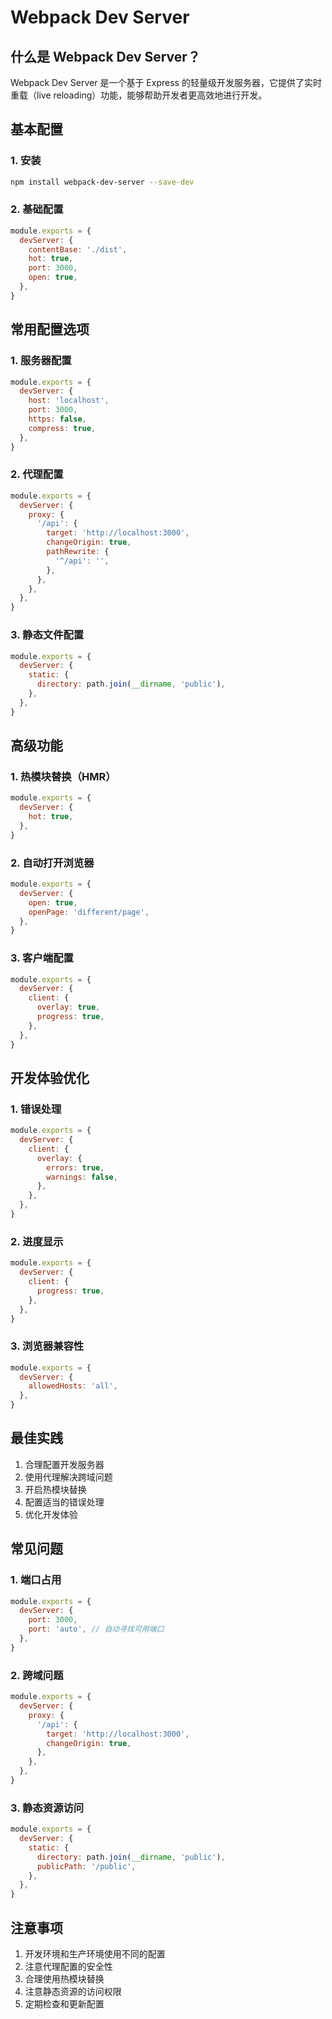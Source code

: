 # Webpack Dev Server

## 什么是 Webpack Dev Server？

Webpack Dev Server 是一个基于 Express 的轻量级开发服务器，它提供了实时重载（live reloading）功能，能够帮助开发者更高效地进行开发。

## 基本配置

### 1. 安装

```bash
npm install webpack-dev-server --save-dev
```

### 2. 基础配置

```javascript
module.exports = {
  devServer: {
    contentBase: './dist',
    hot: true,
    port: 3000,
    open: true,
  },
}
```

## 常用配置选项

### 1. 服务器配置

```javascript
module.exports = {
  devServer: {
    host: 'localhost',
    port: 3000,
    https: false,
    compress: true,
  },
}
```

### 2. 代理配置

```javascript
module.exports = {
  devServer: {
    proxy: {
      '/api': {
        target: 'http://localhost:3000',
        changeOrigin: true,
        pathRewrite: {
          '^/api': '',
        },
      },
    },
  },
}
```

### 3. 静态文件配置

```javascript
module.exports = {
  devServer: {
    static: {
      directory: path.join(__dirname, 'public'),
    },
  },
}
```

## 高级功能

### 1. 热模块替换（HMR）

```javascript
module.exports = {
  devServer: {
    hot: true,
  },
}
```

### 2. 自动打开浏览器

```javascript
module.exports = {
  devServer: {
    open: true,
    openPage: 'different/page',
  },
}
```

### 3. 客户端配置

```javascript
module.exports = {
  devServer: {
    client: {
      overlay: true,
      progress: true,
    },
  },
}
```

## 开发体验优化

### 1. 错误处理

```javascript
module.exports = {
  devServer: {
    client: {
      overlay: {
        errors: true,
        warnings: false,
      },
    },
  },
}
```

### 2. 进度显示

```javascript
module.exports = {
  devServer: {
    client: {
      progress: true,
    },
  },
}
```

### 3. 浏览器兼容性

```javascript
module.exports = {
  devServer: {
    allowedHosts: 'all',
  },
}
```

## 最佳实践

1. 合理配置开发服务器
2. 使用代理解决跨域问题
3. 开启热模块替换
4. 配置适当的错误处理
5. 优化开发体验

## 常见问题

### 1. 端口占用

```javascript
module.exports = {
  devServer: {
    port: 3000,
    port: 'auto', // 自动寻找可用端口
  },
}
```

### 2. 跨域问题

```javascript
module.exports = {
  devServer: {
    proxy: {
      '/api': {
        target: 'http://localhost:3000',
        changeOrigin: true,
      },
    },
  },
}
```

### 3. 静态资源访问

```javascript
module.exports = {
  devServer: {
    static: {
      directory: path.join(__dirname, 'public'),
      publicPath: '/public',
    },
  },
}
```

## 注意事项

1. 开发环境和生产环境使用不同的配置
2. 注意代理配置的安全性
3. 合理使用热模块替换
4. 注意静态资源的访问权限
5. 定期检查和更新配置
